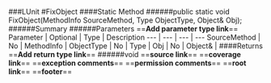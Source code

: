 ###LUnit
#FixObject
####Static Method
######public static void FixObject(MethodInfo SourceMethod, Type ObjectType, Object& Obj);
######Summary
######Parameters
==__Add parameter type link__==
Parameter | Optional | Type | Description
 ---  |  ---  |  ---  |  --- 
SourceMethod | No | MethodInfo | 
ObjectType | No | Type | 
Obj | No | Object& | 
####Returns
==__Add return type link__==
######void
==__source link__==
==__coverage link__==
==__exception comments__==
==__permission comments__==
==__root link__==
==__footer__==
